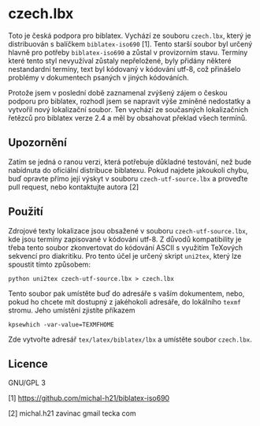 czech.lbx
=========

Toto je česká podpora pro biblatex. Vychází ze souboru `czech.lbx`, který je distribuován s balíčkem `biblatex-iso690` [1]. 
Tento starší soubor byl určený hlavně pro potřeby `biblatex-iso690` a zůstal v provizorním stavu. 
Termíny které tento styl nevyužíval zůstaly nepřeložené, byly přidány některé nestandardní termíny, 
text byl kódovaný v kódování utf-8, což přinášelo problémy v dokumentech psaných v jiných kódováních. 

Protože jsem v poslední době zaznamenal zvýšený zájem o českou podporu pro biblatex, rozhodl jsem se napravit 
výše zmíněné nedostatky a vytvořil nový lokalizační soubor. Ten vychází ze současných lokalizačních řetězců pro biblatex
verze 2.4 a měl by obsahovat překlad všech termínů. 

Upozornění
----------

Zatím se jedná o ranou verzi, která potřebuje důkladné testování, než bude nabídnuta do oficiální distribuce biblatexu. 
Pokud najdete jakoukoli chybu, buď opravte přímo její výskyt v souboru `czech-utf-source.lbx` a proveďte pull request,
nebo kontaktujte autora [2]

Použití
-------

Zdrojové texty lokalizace jsou obsažené v souboru `czech-utf-source.lbx`, kde jsou termíny zapisované v kódování
utf-8. Z důvodů kompatibility je třeba tento soubor zkonvertovat do kódování ASCII s využitím TeXových sekvencí pro 
diakritiku. Pro tento účel je určený skript `uni2tex`, který lze spoustit tímto způsobem:

    python uni2tex czech-utf-source.lbx > czech.lbx
    
Tento soubor pak umístěte buď do adresáře s vaším dokumentem, nebo, pokud ho chcete mít dostupný z jakéhokoli adresáře,
do lokálního `texmf` stromu. Jeho umístění zjistíte příkazem

    kpsewhich -var-value=TEXMFHOME

Zde vytvořte adresář `tex/latex/biblatex/lbx` a umístěte soubor `czech.lbx`.

Licence
-------

GNU/GPL 3 


[1] https://github.com/michal-h21/biblatex-iso690

[2] michal.h21 zavinac gmail tecka com

